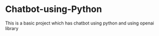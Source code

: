 # Chatbot-using-Python
This is a basic project which has chatbot using python and using openai library
